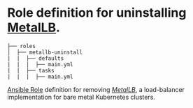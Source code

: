# Role definition for uninstalling [MetalLB](https://metallb.universe.tf/).

```
├── roles
│  ├── metallb-uninstall
|  |  ├── defaults
|  |  |  ├── main.yml
|  |  ├── tasks 
|  |  |  ├── main.yml  
```

[Ansible Role](https://docs.ansible.com/ansible/latest/playbook_guide/playbooks_reuse_roles.html#roles) definition for removing [*MetalLB*](https://metallb.universe.tf/installation/), a load-balancer implementation for bare metal Kubernetes clusters.

